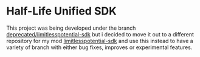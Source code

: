 # Half-Life Unified SDK

This project was being developed under the branch [deprecated/limitlesspotential-sdk](https://github.com/Mikk155/halflife-unified-sdk/tree/deprecated/limitlesspotential-sdk) but i decided to move it out to a different repository for my mod [limitlesspotential-sdk](https://github.com/Mikk155/limitlesspotential-sdk) and use this instead to have a variety of branch with either bug fixes, improves or experimental features.
